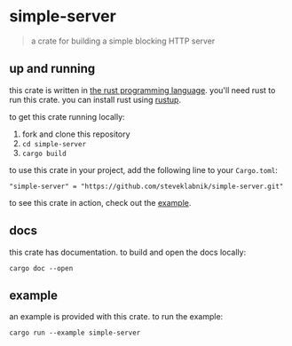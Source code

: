 # simple-server

> a crate for building a simple blocking HTTP server

## up and running

this crate is written in [the rust programming language]. you'll need rust to run
this crate. you can install rust using [rustup].

to get this crate running locally:

1. fork and clone this repository
2. `cd simple-server`
3. `cargo build`

to use this crate in your project, add the following line to your `Cargo.toml`:

```
"simple-server" = "https://github.com/steveklabnik/simple-server.git"
```

to see this crate in action, check out the [example].

[the rust programming language]: https://www.rust-lang.org
[rustup]: https://www.rustup.rs/
[example]: #example

## docs

this crate has documentation. to build and open the docs locally:

```
cargo doc --open
```

## example

an example is provided with this crate. to run the example:

```
cargo run --example simple-server
```
